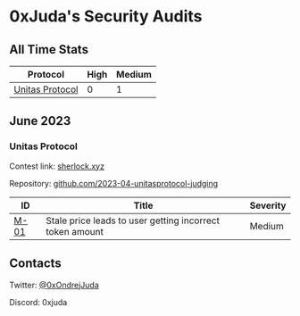 # 0xJuda's Security Audits

## All Time Stats

| Protocol                                                                | High | Medium |
| ----------------------------------------------------------------------- | ---- | ------ |
| [Unitas Protocol](https://github.com/OndrejJuda/audits#unitas-protocol) | 0    | 1      |

## June 2023

### Unitas Protocol

Contest link: [sherlock.xyz](https://app.sherlock.xyz/audits/contests/73)

Repository: [github.com/2023-04-unitasprotocol-judging](https://github.com/sherlock-audit/2023-04-unitasprotocol-judging)

| ID                                                                                            | Title                                                    | Severity |
| --------------------------------------------------------------------------------------------- | -------------------------------------------------------- | -------- |
| [M-01](https://github.com/OndrejJuda/audits/blob/main/audits/sherlock/2023-06-Unitas/M-01.md) | Stale price leads to user getting incorrect token amount | Medium   |

## Contacts

Twitter: [@0xOndrejJuda](https://twitter.com/0xOndrejJuda)

Discord: 0xjuda